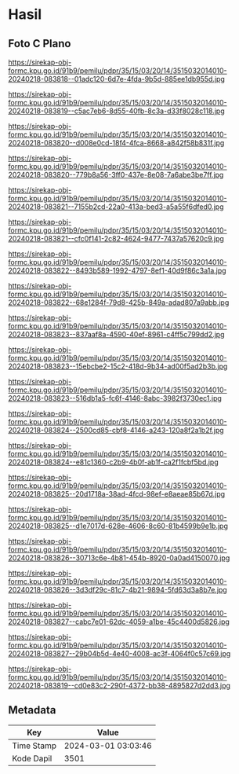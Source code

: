 # Hasil

## Foto C Plano

https://sirekap-obj-formc.kpu.go.id/91b9/pemilu/pdpr/35/15/03/20/14/3515032014010-20240218-083818--01adc120-6d7e-4fda-9b5d-885ee1db955d.jpg

https://sirekap-obj-formc.kpu.go.id/91b9/pemilu/pdpr/35/15/03/20/14/3515032014010-20240218-083819--c5ac7eb6-8d55-40fb-8c3a-d33f8028c118.jpg

https://sirekap-obj-formc.kpu.go.id/91b9/pemilu/pdpr/35/15/03/20/14/3515032014010-20240218-083820--d008e0cd-18f4-4fca-8668-a842f58b831f.jpg

https://sirekap-obj-formc.kpu.go.id/91b9/pemilu/pdpr/35/15/03/20/14/3515032014010-20240218-083820--779b8a56-3ff0-437e-8e08-7a6abe3be7ff.jpg

https://sirekap-obj-formc.kpu.go.id/91b9/pemilu/pdpr/35/15/03/20/14/3515032014010-20240218-083821--7155b2cd-22a0-413a-bed3-a5a55f6dfed0.jpg

https://sirekap-obj-formc.kpu.go.id/91b9/pemilu/pdpr/35/15/03/20/14/3515032014010-20240218-083821--cfc0f141-2c82-4624-9477-7437a57620c9.jpg

https://sirekap-obj-formc.kpu.go.id/91b9/pemilu/pdpr/35/15/03/20/14/3515032014010-20240218-083822--8493b589-1992-4797-8ef1-40d9f86c3a1a.jpg

https://sirekap-obj-formc.kpu.go.id/91b9/pemilu/pdpr/35/15/03/20/14/3515032014010-20240218-083822--68e1284f-79d8-425b-849a-adad807a9abb.jpg

https://sirekap-obj-formc.kpu.go.id/91b9/pemilu/pdpr/35/15/03/20/14/3515032014010-20240218-083823--837aaf8a-4590-40ef-8961-c4ff5c799dd2.jpg

https://sirekap-obj-formc.kpu.go.id/91b9/pemilu/pdpr/35/15/03/20/14/3515032014010-20240218-083823--15ebcbe2-15c2-418d-9b34-ad00f5ad2b3b.jpg

https://sirekap-obj-formc.kpu.go.id/91b9/pemilu/pdpr/35/15/03/20/14/3515032014010-20240218-083823--516db1a5-fc6f-4146-8abc-3982f3730ec1.jpg

https://sirekap-obj-formc.kpu.go.id/91b9/pemilu/pdpr/35/15/03/20/14/3515032014010-20240218-083824--2500cd85-cbf8-4146-a243-120a8f2a1b2f.jpg

https://sirekap-obj-formc.kpu.go.id/91b9/pemilu/pdpr/35/15/03/20/14/3515032014010-20240218-083824--e81c1360-c2b9-4b0f-ab1f-ca2f1fcbf5bd.jpg

https://sirekap-obj-formc.kpu.go.id/91b9/pemilu/pdpr/35/15/03/20/14/3515032014010-20240218-083825--20d1718a-38ad-4fcd-98ef-e8aeae85b67d.jpg

https://sirekap-obj-formc.kpu.go.id/91b9/pemilu/pdpr/35/15/03/20/14/3515032014010-20240218-083825--d1e7017d-628e-4606-8c60-81b4599b9e1b.jpg

https://sirekap-obj-formc.kpu.go.id/91b9/pemilu/pdpr/35/15/03/20/14/3515032014010-20240218-083826--30713c6e-4b81-454b-8920-0a0ad4150070.jpg

https://sirekap-obj-formc.kpu.go.id/91b9/pemilu/pdpr/35/15/03/20/14/3515032014010-20240218-083826--3d3df29c-81c7-4b21-9894-5fd63d3a8b7e.jpg

https://sirekap-obj-formc.kpu.go.id/91b9/pemilu/pdpr/35/15/03/20/14/3515032014010-20240218-083827--cabc7e01-62dc-4059-a1be-45c4400d5826.jpg

https://sirekap-obj-formc.kpu.go.id/91b9/pemilu/pdpr/35/15/03/20/14/3515032014010-20240218-083827--29b04b5d-4e40-4008-ac3f-4064f0c57c69.jpg

https://sirekap-obj-formc.kpu.go.id/91b9/pemilu/pdpr/35/15/03/20/14/3515032014010-20240218-083819--cd0e83c2-290f-4372-bb38-4895827d2dd3.jpg


## Metadata

| Key        | Value               |
| ---------- | ------------------- |
| Time Stamp | 2024-03-01 03:03:46 |
| Kode Dapil | 3501                |



